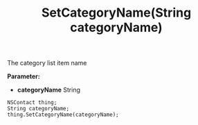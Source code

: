﻿---
uid: crmscript_ref_NSContact_SetCategoryName
title: SetCategoryName(String categoryName)
intellisense: NSContact.SetCategoryName
keywords: NSContact, GetCategoryName
so.topic: reference
---

The category list item name

**Parameter:** 
 - **categoryName** String

```crmscript
NSContact thing;
String categoryName;
thing.SetCategoryName(categoryName);
```

